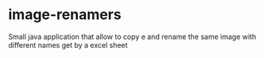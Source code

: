 # image-renamers
Small java application that allow to copy e and rename the same image with different names get by a excel sheet 

